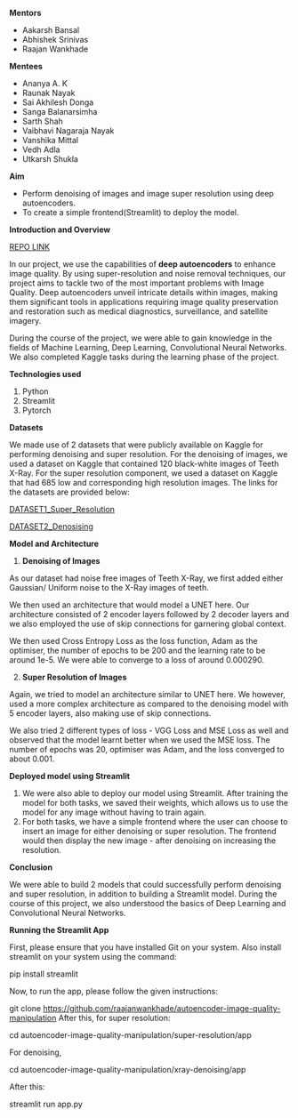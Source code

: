 **Mentors**

- Aakarsh Bansal
- Abhishek Srinivas
- Raajan Wankhade

**Mentees**

- Ananya A. K
- Raunak Nayak
- Sai Akhilesh Donga
- Sanga Balanarsimha
- Sarth Shah
- Vaibhavi Nagaraja Nayak
- Vanshika Mittal
- Vedh Adla
- Utkarsh Shukla

**Aim**

- Perform denoising of images and image super resolution using deep autoencoders.
- To create a simple frontend(Streamlit) to deploy the model.

**Introduction and Overview**

[REPO LINK](https://github.com/raajanwankhade/autoencoder-image-quality-manipulation)

In our project, we use the capabilities of **deep autoencoders** to enhance image quality. By using super-resolution and noise removal techniques, our project aims to tackle two of the most important problems with Image Quality. Deep autoencoders unveil intricate details within images, making them significant tools in applications requiring image quality preservation and restoration such as medical diagnostics, surveillance, and satellite imagery.

During the course of the project, we were able to gain knowledge in the fields of Machine Learning, Deep Learning, Convolutional Neural Networks. We also completed Kaggle tasks during the learning phase of the project.

**Technologies used**

1. Python
1. Streamlit
1. Pytorch


**Datasets**

We made use of 2 datasets that were publicly available on Kaggle for performing denoising and super resolution. For the denoising of images, we used a dataset on Kaggle that contained 120 black-white images of Teeth X-Ray. For the super resolution component, we used a dataset on Kaggle that had 685 low and corresponding high resolution images. The links for the datasets are provided below:

[DATASET1_Super_Resolution](https://www.kaggle.com/datasets/adityachandrasekhar/image-super-resolution)

[DATASET2_Denosising](https://www.kaggle.com/datasets/parthplc/medical-image-dataset)


**Model and Architecture**

1. **Denoising of Images**

As our dataset had noise free images of Teeth X-Ray, we first added either Gaussian/ Uniform noise to the X-Ray images of teeth.

We then used an architecture that would model a UNET here. Our architecture consisted of 2 encoder layers followed by 2 decoder layers and we also employed the use of skip connections for garnering global context.

We then used Cross Entropy Loss as the loss function, Adam as the optimiser, the number of epochs to be 200 and the learning rate to be around 1e-5. We were able to converge to a loss of around 0.000290.

2. **Super Resolution of Images**

Again, we tried to model an architecture similar to UNET here. We however, used a more complex architecture as compared to the denoising model with 5 encoder layers, also making use of skip connections.

We also tried 2 different types of loss - VGG Loss and MSE Loss as well and observed that the model learnt better when we used the MSE loss. The number of epochs was 20, optimiser was Adam, and the loss converged to about 0.001.

**Deployed model using Streamlit**

1. We were also able to deploy our model using Streamlit. After training the model for both tasks, we saved their weights, which allows us to use the model for any image without having to train again.
1. For both tasks, we have a simple frontend where the user can choose to insert an image for either denoising or super resolution. The frontend would then display the new image - after denoising on increasing the resolution.

**Conclusion**

We were able to build 2 models that could successfully perform denoising and super resolution, in addition to building a Streamlit model. During the course of this project, we also understood the basics of Deep Learning and Convolutional Neural Networks.

**Running the Streamlit App**

First, please ensure that you have installed Git on your system. Also install streamlit on your system using the command:

pip install streamlit

Now, to run the app, please follow the given instructions:

git clone https://github.com/raajanwankhade/autoencoder-image-quality-manipulation After this, for super resolution:

cd autoencoder-image-quality-manipulation/super-resolution/app

For denoising,

cd autoencoder-image-quality-manipulation/xray-denoising/app

After this:

streamlit run app.py



